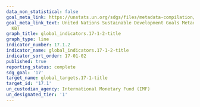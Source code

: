 ```yaml
---
data_non_statistical: false
goal_meta_link: https://unstats.un.org/sdgs/files/metadata-compilation/Metadata-Goal-17.pdf
goal_meta_link_text: United Nations Sustainable Development Goals Metadata (PDF 469
  KB)
graph_title: global_indicators.17-1-2-title
graph_type: line
indicator_number: 17.1.2
indicator_name: global_indicators.17-1-2-title
indicator_sort_order: 17-01-02
published: true
reporting_status: complete
sdg_goal: '17'
target_name: global_targets.17-1-title
target_id: '17.1'
un_custodian_agency: International Monetary Fund (IMF)
un_designated_tier: '1'
---
```

